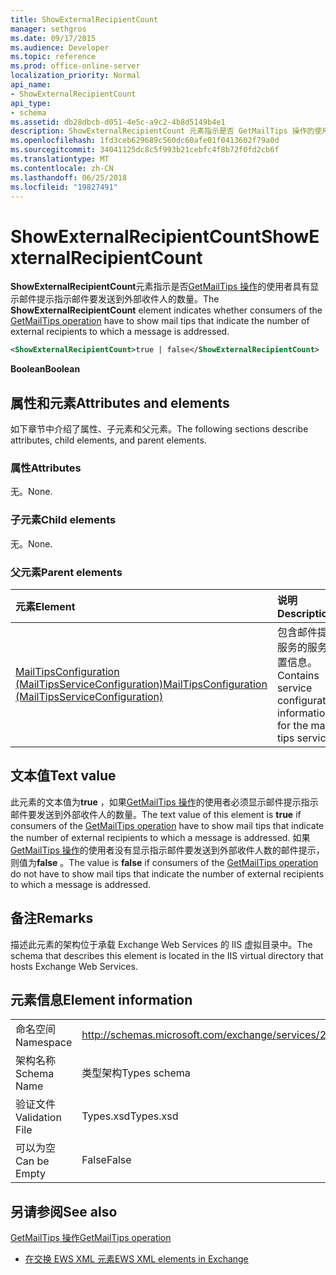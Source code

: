 ```yaml
---
title: ShowExternalRecipientCount
manager: sethgros
ms.date: 09/17/2015
ms.audience: Developer
ms.topic: reference
ms.prod: office-online-server
localization_priority: Normal
api_name:
- ShowExternalRecipientCount
api_type:
- schema
ms.assetid: db28dbcb-d051-4e5c-a9c2-4b8d5149b4e1
description: ShowExternalRecipientCount 元素指示是否 GetMailTips 操作的使用者具有显示邮件提示指示邮件要发送到外部收件人的数量。
ms.openlocfilehash: 1fd3ceb629689c560dc60afe01f0413602f79a0d
ms.sourcegitcommit: 34041125dc8c5f993b21cebfc4f8b72f0fd2cb6f
ms.translationtype: MT
ms.contentlocale: zh-CN
ms.lasthandoff: 06/25/2018
ms.locfileid: "19827491"
---
```

# <a name="showexternalrecipientcount"></a><span data-ttu-id="8c0f9-103">ShowExternalRecipientCount</span><span class="sxs-lookup"><span data-stu-id="8c0f9-103">ShowExternalRecipientCount</span></span>

<span data-ttu-id="8c0f9-104">**ShowExternalRecipientCount**元素指示是否[GetMailTips 操作](getmailtips-operation.md)的使用者具有显示邮件提示指示邮件要发送到外部收件人的数量。</span><span class="sxs-lookup"><span data-stu-id="8c0f9-104">The **ShowExternalRecipientCount** element indicates whether consumers of the [GetMailTips operation](getmailtips-operation.md) have to show mail tips that indicate the number of external recipients to which a message is addressed.</span></span> 
  
```XML
<ShowExternalRecipientCount>true | false</ShowExternalRecipientCount>
```

 <span data-ttu-id="8c0f9-105">**Boolean**</span><span class="sxs-lookup"><span data-stu-id="8c0f9-105">**Boolean**</span></span>
## <a name="attributes-and-elements"></a><span data-ttu-id="8c0f9-106">属性和元素</span><span class="sxs-lookup"><span data-stu-id="8c0f9-106">Attributes and elements</span></span>

<span data-ttu-id="8c0f9-107">如下章节中介绍了属性、子元素和父元素。</span><span class="sxs-lookup"><span data-stu-id="8c0f9-107">The following sections describe attributes, child elements, and parent elements.</span></span>
  
### <a name="attributes"></a><span data-ttu-id="8c0f9-108">属性</span><span class="sxs-lookup"><span data-stu-id="8c0f9-108">Attributes</span></span>

<span data-ttu-id="8c0f9-109">无。</span><span class="sxs-lookup"><span data-stu-id="8c0f9-109">None.</span></span>
  
### <a name="child-elements"></a><span data-ttu-id="8c0f9-110">子元素</span><span class="sxs-lookup"><span data-stu-id="8c0f9-110">Child elements</span></span>

<span data-ttu-id="8c0f9-111">无。</span><span class="sxs-lookup"><span data-stu-id="8c0f9-111">None.</span></span>
  
### <a name="parent-elements"></a><span data-ttu-id="8c0f9-112">父元素</span><span class="sxs-lookup"><span data-stu-id="8c0f9-112">Parent elements</span></span>

|<span data-ttu-id="8c0f9-113">**元素**</span><span class="sxs-lookup"><span data-stu-id="8c0f9-113">**Element**</span></span>|<span data-ttu-id="8c0f9-114">**说明**</span><span class="sxs-lookup"><span data-stu-id="8c0f9-114">**Description**</span></span>|
|:-----|:-----|
|[<span data-ttu-id="8c0f9-115">MailTipsConfiguration (MailTipsServiceConfiguration)</span><span class="sxs-lookup"><span data-stu-id="8c0f9-115">MailTipsConfiguration (MailTipsServiceConfiguration)</span></span>](mailtipsconfiguration-mailtipsserviceconfiguration.md) <br/> |<span data-ttu-id="8c0f9-116">包含邮件提示服务的服务配置信息。</span><span class="sxs-lookup"><span data-stu-id="8c0f9-116">Contains service configuration information for the mail tips service.</span></span>  <br/> |
   
## <a name="text-value"></a><span data-ttu-id="8c0f9-117">文本值</span><span class="sxs-lookup"><span data-stu-id="8c0f9-117">Text value</span></span>

<span data-ttu-id="8c0f9-118">此元素的文本值为**true** ，如果[GetMailTips 操作](getmailtips-operation.md)的使用者必须显示邮件提示指示邮件要发送到外部收件人的数量。</span><span class="sxs-lookup"><span data-stu-id="8c0f9-118">The text value of this element is **true** if consumers of the [GetMailTips operation](getmailtips-operation.md) have to show mail tips that indicate the number of external recipients to which a message is addressed.</span></span> <span data-ttu-id="8c0f9-119">如果[GetMailTips 操作](getmailtips-operation.md)的使用者没有显示指示邮件要发送到外部收件人数的邮件提示，则值为**false** 。</span><span class="sxs-lookup"><span data-stu-id="8c0f9-119">The value is **false** if consumers of the [GetMailTips operation](getmailtips-operation.md) do not have to show mail tips that indicate the number of external recipients to which a message is addressed.</span></span> 
  
## <a name="remarks"></a><span data-ttu-id="8c0f9-120">备注</span><span class="sxs-lookup"><span data-stu-id="8c0f9-120">Remarks</span></span>

<span data-ttu-id="8c0f9-121">描述此元素的架构位于承载 Exchange Web Services 的 IIS 虚拟目录中。</span><span class="sxs-lookup"><span data-stu-id="8c0f9-121">The schema that describes this element is located in the IIS virtual directory that hosts Exchange Web Services.</span></span>
  
## <a name="element-information"></a><span data-ttu-id="8c0f9-122">元素信息</span><span class="sxs-lookup"><span data-stu-id="8c0f9-122">Element information</span></span>

|||
|:-----|:-----|
|<span data-ttu-id="8c0f9-123">命名空间</span><span class="sxs-lookup"><span data-stu-id="8c0f9-123">Namespace</span></span>  <br/> |http://schemas.microsoft.com/exchange/services/2006/types  <br/> |
|<span data-ttu-id="8c0f9-124">架构名称</span><span class="sxs-lookup"><span data-stu-id="8c0f9-124">Schema Name</span></span>  <br/> |<span data-ttu-id="8c0f9-125">类型架构</span><span class="sxs-lookup"><span data-stu-id="8c0f9-125">Types schema</span></span>  <br/> |
|<span data-ttu-id="8c0f9-126">验证文件</span><span class="sxs-lookup"><span data-stu-id="8c0f9-126">Validation File</span></span>  <br/> |<span data-ttu-id="8c0f9-127">Types.xsd</span><span class="sxs-lookup"><span data-stu-id="8c0f9-127">Types.xsd</span></span>  <br/> |
|<span data-ttu-id="8c0f9-128">可以为空</span><span class="sxs-lookup"><span data-stu-id="8c0f9-128">Can be Empty</span></span>  <br/> |<span data-ttu-id="8c0f9-129">False</span><span class="sxs-lookup"><span data-stu-id="8c0f9-129">False</span></span>  <br/> |
   
## <a name="see-also"></a><span data-ttu-id="8c0f9-130">另请参阅</span><span class="sxs-lookup"><span data-stu-id="8c0f9-130">See also</span></span>



[<span data-ttu-id="8c0f9-131">GetMailTips 操作</span><span class="sxs-lookup"><span data-stu-id="8c0f9-131">GetMailTips operation</span></span>](getmailtips-operation.md)


- [<span data-ttu-id="8c0f9-132">在交换 EWS XML 元素</span><span class="sxs-lookup"><span data-stu-id="8c0f9-132">EWS XML elements in Exchange</span></span>](ews-xml-elements-in-exchange.md)

